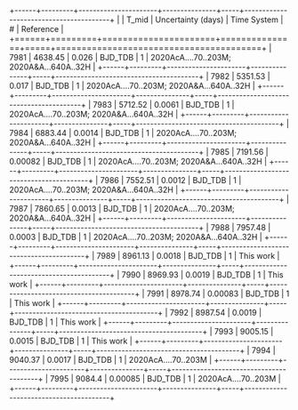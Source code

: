+------+---------+----------------------+---------------+-----+----------------------------------------+
|      |   T_mid |   Uncertainty (days) | Time System   |   # | Reference                              |
+======+=========+======================+===============+=====+========================================+
| 7981 | 4638.45 |              0.026   | BJD_TDB       |   1 | 2020AcA….70..203M; 2020A&A...640A..32H |
+------+---------+----------------------+---------------+-----+----------------------------------------+
| 7982 | 5351.53 |              0.017   | BJD_TDB       |   1 | 2020AcA….70..203M; 2020A&A...640A..32H |
+------+---------+----------------------+---------------+-----+----------------------------------------+
| 7983 | 5712.52 |              0.0061  | BJD_TDB       |   1 | 2020AcA….70..203M; 2020A&A...640A..32H |
+------+---------+----------------------+---------------+-----+----------------------------------------+
| 7984 | 6883.44 |              0.0014  | BJD_TDB       |   1 | 2020AcA….70..203M; 2020A&A...640A..32H |
+------+---------+----------------------+---------------+-----+----------------------------------------+
| 7985 | 7191.56 |              0.00082 | BJD_TDB       |   1 | 2020AcA….70..203M; 2020A&A...640A..32H |
+------+---------+----------------------+---------------+-----+----------------------------------------+
| 7986 | 7552.51 |              0.0012  | BJD_TDB       |   1 | 2020AcA….70..203M; 2020A&A...640A..32H |
+------+---------+----------------------+---------------+-----+----------------------------------------+
| 7987 | 7860.65 |              0.0013  | BJD_TDB       |   1 | 2020AcA….70..203M; 2020A&A...640A..32H |
+------+---------+----------------------+---------------+-----+----------------------------------------+
| 7988 | 7957.48 |              0.0003  | BJD_TDB       |   1 | 2020AcA….70..203M; 2020A&A...640A..32H |
+------+---------+----------------------+---------------+-----+----------------------------------------+
| 7989 | 8961.13 |              0.0018  | BJD_TDB       |   1 | This work                              |
+------+---------+----------------------+---------------+-----+----------------------------------------+
| 7990 | 8969.93 |              0.0019  | BJD_TDB       |   1 | This work                              |
+------+---------+----------------------+---------------+-----+----------------------------------------+
| 7991 | 8978.74 |              0.00083 | BJD_TDB       |   1 | This work                              |
+------+---------+----------------------+---------------+-----+----------------------------------------+
| 7992 | 8987.54 |              0.0019  | BJD_TDB       |   1 | This work                              |
+------+---------+----------------------+---------------+-----+----------------------------------------+
| 7993 | 9005.15 |              0.0015  | BJD_TDB       |   1 | This work                              |
+------+---------+----------------------+---------------+-----+----------------------------------------+
| 7994 | 9040.37 |              0.0017  | BJD_TDB       |   1 | 2020AcA....70..203M                    |
+------+---------+----------------------+---------------+-----+----------------------------------------+
| 7995 | 9084.4  |              0.00085 | BJD_TDB       |   1 | 2020AcA....70..203M                    |
+------+---------+----------------------+---------------+-----+----------------------------------------+